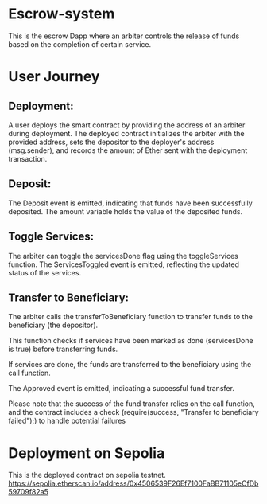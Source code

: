 # Escrow-system
This is the escrow Dapp where an arbiter controls the release of funds based on the completion of certain service.

# User Journey

## Deployment:

A user deploys the smart contract by providing the address of an arbiter during deployment.
The deployed contract initializes the arbiter with the provided address, sets the depositor to the deployer's address (msg.sender), and records the amount of Ether sent with the deployment transaction.


## Deposit:

The Deposit event is emitted, indicating that funds have been successfully deposited.
The amount variable holds the value of the deposited funds.

## Toggle Services:

The arbiter can toggle the servicesDone flag using the toggleServices function.
The ServicesToggled event is emitted, reflecting the updated status of the services.

## Transfer to Beneficiary:

The arbiter calls the transferToBeneficiary function to transfer funds to the beneficiary (the depositor).

This function checks if services have been marked as done (servicesDone is true) before transferring funds.

If services are done, the funds are transferred to the beneficiary using the call function.

The Approved event is emitted, indicating a successful fund transfer.

Please note that the success of the fund transfer relies on the call function, and the contract includes a check (require(success, "Transfer to beneficiary failed");) to handle potential failures

# Deployment on Sepolia 

This is the deployed contract on sepolia testnet.
https://sepolia.etherscan.io/address/0x4506539F26Ef7100FaBB71105eCfDb59709f82a5
